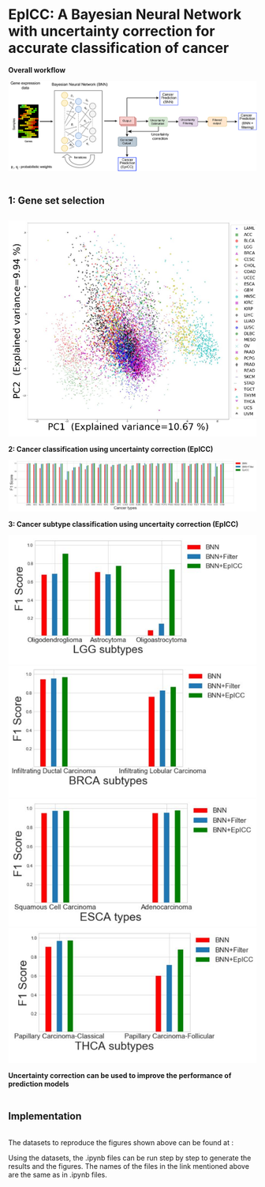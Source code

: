 # EpICC: A Bayesian Neural Network with uncertainty correction for accurate classification of cancer 

**Overall workflow**

![alt text](https://github.com/pjoshi-hub/Bayesian_classification_model/blob/main/Figures/uncertainty_workflow.jpg)



# <sub><sup>1: Gene set selection</sup></sub>

![alt text](https://github.com/pjoshi-hub/Bayesian_classification_model/blob/main/Figures/Feature_selection_pca2.JPG)

**2: Cancer classification using uncertainty correction (EpICC)**

![alt text](https://github.com/pjoshi-hub/Bayesian_classification_model/blob/main/Figures/Cancer_classification.JPG)

**3: Cancer subtype classification using uncertaity correction (EpICC)**

![alt text](https://github.com/pjoshi-hub/Bayesian_classification_model/blob/main/Figures/LGG_subtypes.JPG) ![alt text](https://github.com/pjoshi-hub/Bayesian_classification_model/blob/main/Figures/BRCA_subtypes.JPG)
![alt text](https://github.com/pjoshi-hub/Bayesian_classification_model/blob/main/Figures/ESCA_subtypes.JPG) ![alt text](https://github.com/pjoshi-hub/Bayesian_classification_model/blob/main/Figures/THCA_subtypes.JPG)


**Uncertainty correction can be used to improve the performance of prediction models**


# <sub><sup>Implementation</sup><sub>

The datasets to reproduce the figures shown above can be found at : 


Using the datasets, the .ipynb files can be run step by step to generate the results and the figures. The names of the files in the link mentioned above are the same as in .ipynb files.

